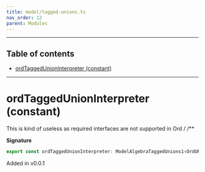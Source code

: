 ```yaml
---
title: model/tagged-unions.ts
nav_order: 12
parent: Modules
---
```


---

<h2 class="text-delta">Table of contents</h2>

- [ordTaggedUnionInterpreter (constant)](#ordtaggedunioninterpreter-constant)

---

# ordTaggedUnionInterpreter (constant)

This is kind of useless as required interfaces are not supported in Ord
/
/\*\*

**Signature**

```ts
export const ordTaggedUnionInterpreter: ModelAlgebraTaggedUnions1<OrdURI> = ...
```

Added in v0.0.1
